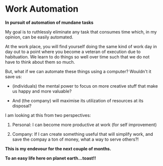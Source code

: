 # Work Automation

__In pursuit of automation of mundane tasks__

My goal is to ruthlessly eliminate any task that consumes time which, in my opinion, can be easily automated.

At the work place, you will find yourself doing the same kind of work day in day out to a point where you become a veteran of execution due to habituation. We learn to do things so well over time such that we do not have to think about them so much.

But, what if we can automate these things using a computer? Wouldn't it save us:

* (individuals) the mental power to focus on more creative stuff that make us happy and more valuable?

* And (the company) will maximise its utilization of resources at its disposal?

I am looking at this from two perspectives:

1. Personal: I can become more productive at work (for self improvement)

2. Company: If I can create something useful that will simplify work, and save the compay a ton of money, what a way to serve others?!

__This is my endevour for the next couple of months.__

**To an easy life here on planet earth...toast!!**
